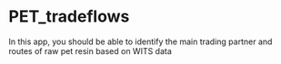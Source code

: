 # PET_tradeflows
In this app, you should be able to identify the main trading partner and routes of raw pet resin based on WITS data
